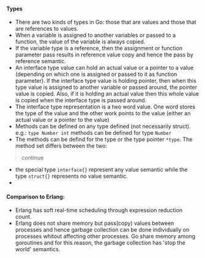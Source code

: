 #### Types
* There are two kinds of types in Go: those that are values and those that are references to values.
* When a variable is assigned to another variables or passed to a function, the value of the variable is always copied.
* If the variable type is a reference, then the assignment or function parameter pass results in reference value copy and hence the pass by reference semantic.
* An interface type value can hold an actual value or a pointer to a value (depending on which one is assigned or passed to it as function parameter).  If the interface type value is holding pointer, then when this type value is assigned to another variable or passed around, the pointer value is copied.  Also, if it is holding an actual value then this whole value is copied when the interface type is passed around.
* The interface type representation is a two word value.  One word stores the type of the value and the other work points to the value (either an actual value or a pointer to the value)
* Methods can be defined on any type defined (not necessarily struct). e.g.:  `type Number int` methods can be defined for type `Number`
* The methods can be defind for the type or the type pointer `*type`.  The method set differs between the two:   
> continue
* the special type `interface{}` represent any value semantic while the type `struct{}` represents no value semantic.
* 

#### Comparison to Erlang:
* Erlang has soft real-time scheduling through expression reduction count.
* Erlang does not share memory but pass(copy) values between processes and hence garbage collection can be done individually on processes whitout affecting other processes.  Go share memory among goroutines and for this reason, the garbage collection has 'stop the world' semantics.
